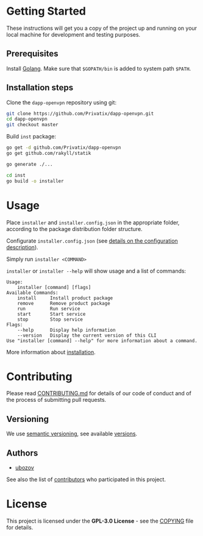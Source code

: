# Getting Started

These instructions will get you a copy of the project up and running on your local machine for development and testing purposes.

## Prerequisites

Install [Golang](https://golang.org/doc/install). Make sure that `$GOPATH/bin` is added to system path `$PATH`.

## Installation steps

Clone the `dapp-openvpn` repository using git:

```bash
git clone https://github.com/Privatix/dapp-openvpn.git
cd dapp-openvpn
git checkout master
```

Build `inst` package:

```bash
go get -d github.com/Privatix/dapp-openvpn
go get github.com/rakyll/statik

go generate ./...

cd inst
go build -o installer
```

# Usage

Place `installer` and `installer.config.json` in the appropriate folder, according to the package distribution folder structure.

Configurate `installer.config.json` (see [details on the configuration description](./docs/config.md)).

Simply run `installer <COMMAND>`

`installer` or `installer --help` will show usage and a list of commands:

```
Usage:
	installer [command] [flags]
Available Commands:
	install     Install product package
	remove      Remove product package
	run         Run service
	start       Start service
	stop        Stop service
Flags:
	--help      Display help information
	--version   Display the current version of this CLI
Use "installer [command] --help" for more information about a command.
 ```
More information about [installation](./docs/index.md).

# Contributing

Please read [CONTRIBUTING.md](CONTRIBUTING.md) for details of our code of conduct and of the process of submitting pull requests.

## Versioning

We use [semantic versioning](http://semver.org/), see available [versions](https://github.com/Privatix/dappctrl/tags).

## Authors

* [ubozov](https://github.com/ubozov)

See also the list of [contributors](https://github.com/Privatix/dapp-openvpn/contributors) who participated in this project.

# License

This project is licensed under the **GPL-3.0 License** - see the [COPYING](COPYING) file for details.
